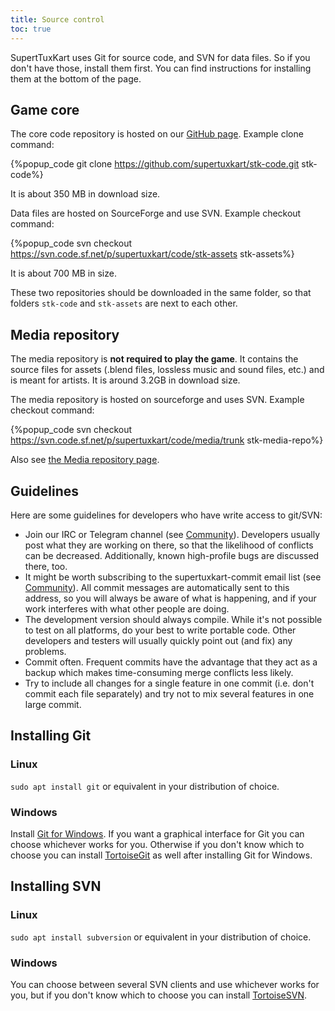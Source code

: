 ```yaml
---
title: Source control
toc: true
---
```

SupertTuxKart uses Git for source code, and SVN for data files. So if you don't have those, install them first. You can find instructions for installing them at the bottom of the page.

## Game core

The core code repository is hosted on our [GitHub page](https://github.com/supertuxkart/stk-code). Example clone command:

{%popup_code
git clone https://github.com/supertuxkart/stk-code.git stk-code%}

It is about 350 MB in download size.

Data files are hosted on SourceForge and use SVN. Example checkout command:

{%popup_code
svn checkout https://svn.code.sf.net/p/supertuxkart/code/stk-assets stk-assets%}

It is about 700 MB in size.

These two repositories should be downloaded in the same folder, so that folders `stk-code` and `stk-assets` are next to each other.

## Media repository

The media repository is **not required to play the game**. It contains the source files for assets (.blend files, lossless music and sound files, etc.) and is meant for artists. It is around 3.2GB in download size.

The media repository is hosted on sourceforge and uses SVN. Example checkout command:

{%popup_code
svn checkout https://svn.code.sf.net/p/supertuxkart/code/media/trunk stk-media-repo%}

Also see [the Media repository page](Media_Repo).

## Guidelines

Here are some guidelines for developers who have write access to git/SVN:

* Join our IRC or Telegram channel (see [Community](Community)). Developers usually post what they are working on there, so that the likelihood of conflicts can be decreased. Additionally, known high-profile bugs are discussed there, too.
* It might be worth subscribing to the supertuxkart-commit email list (see [Community](Community)). All commit messages are automatically sent to this address, so you will always be aware of what is happening, and if your work interferes with what other people are doing.
* The development version should always compile. While it's not possible to test on all platforms, do your best to write portable code. Other developers and testers will usually quickly point out (and fix) any problems.
* Commit often. Frequent commits have the advantage that they act as a backup which makes time-consuming merge conflicts less likely.
* Try to include all changes for a single feature in one commit (i.e. don't commit each file separately) and try not to mix several features in one large commit.

## Installing Git

### Linux
`sudo apt install git` or equivalent in your distribution of choice.

### Windows
Install [Git for Windows](https://github.com/git-for-windows/git/releases/latest). If you want a graphical interface for Git you can choose whichever works for you. Otherwise if you don't know which to choose you can install [TortoiseGit](https://tortoisegit.org/download) as well after installing Git for Windows.

## Installing SVN

### Linux
`sudo apt install subversion` or equivalent in your distribution of choice.

### Windows
You can choose between several SVN clients and use whichever works for you, but if you don't know which to choose you can install [TortoiseSVN](https://tortoisesvn.net/downloads.html).
